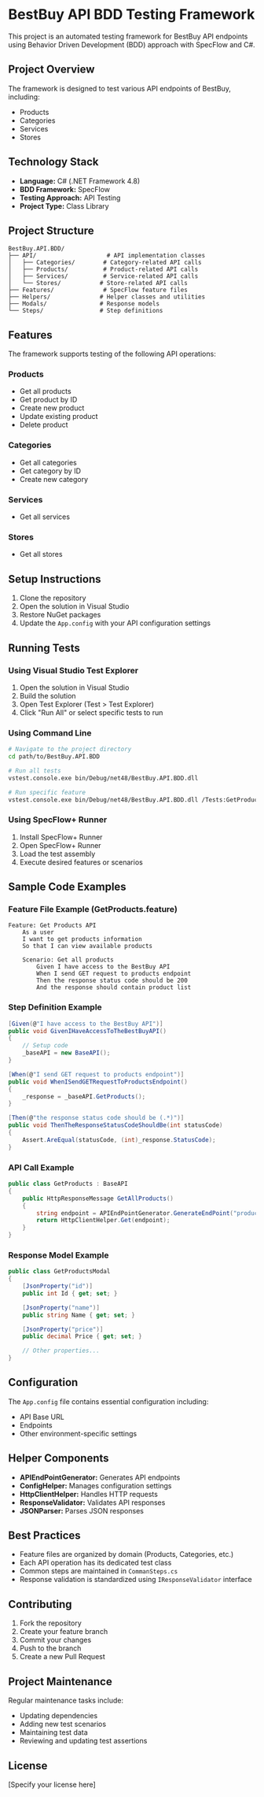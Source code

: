 # BestBuy API BDD Testing Framework

This project is an automated testing framework for BestBuy API endpoints using Behavior Driven Development (BDD) approach with SpecFlow and C#.

## Project Overview

The framework is designed to test various API endpoints of BestBuy, including:
- Products
- Categories
- Services
- Stores

## Technology Stack

- **Language:** C# (.NET Framework 4.8)
- **BDD Framework:** SpecFlow
- **Testing Approach:** API Testing
- **Project Type:** Class Library

## Project Structure

```
BestBuy.API.BDD/
├── API/                    # API implementation classes
│   ├── Categories/        # Category-related API calls
│   ├── Products/          # Product-related API calls
│   ├── Services/          # Service-related API calls
│   └── Stores/           # Store-related API calls
├── Features/              # SpecFlow feature files
├── Helpers/              # Helper classes and utilities
├── Modals/               # Response models
└── Steps/                # Step definitions
```

## Features

The framework supports testing of the following API operations:

### Products
- Get all products
- Get product by ID
- Create new product
- Update existing product
- Delete product

### Categories
- Get all categories
- Get category by ID
- Create new category

### Services
- Get all services

### Stores
- Get all stores

## Setup Instructions

1. Clone the repository
2. Open the solution in Visual Studio
3. Restore NuGet packages
4. Update the `App.config` with your API configuration settings

## Running Tests

### Using Visual Studio Test Explorer
1. Open the solution in Visual Studio
2. Build the solution
3. Open Test Explorer (Test > Test Explorer)
4. Click "Run All" or select specific tests to run

### Using Command Line
```bash
# Navigate to the project directory
cd path/to/BestBuy.API.BDD

# Run all tests
vstest.console.exe bin/Debug/net48/BestBuy.API.BDD.dll

# Run specific feature
vstest.console.exe bin/Debug/net48/BestBuy.API.BDD.dll /Tests:GetProducts
```

### Using SpecFlow+ Runner
1. Install SpecFlow+ Runner
2. Open SpecFlow+ Runner
3. Load the test assembly
4. Execute desired features or scenarios

## Sample Code Examples

### Feature File Example (GetProducts.feature)
```gherkin
Feature: Get Products API
    As a user
    I want to get products information
    So that I can view available products

    Scenario: Get all products
        Given I have access to the BestBuy API
        When I send GET request to products endpoint
        Then the response status code should be 200
        And the response should contain product list
```

### Step Definition Example
```csharp
[Given(@"I have access to the BestBuy API")]
public void GivenIHaveAccessToTheBestBuyAPI()
{
    // Setup code
    _baseAPI = new BaseAPI();
}

[When(@"I send GET request to products endpoint")]
public void WhenISendGETRequestToProductsEndpoint()
{
    _response = _baseAPI.GetProducts();
}

[Then(@"the response status code should be (.*)")]
public void ThenTheResponseStatusCodeShouldBe(int statusCode)
{
    Assert.AreEqual(statusCode, (int)_response.StatusCode);
}
```

### API Call Example
```csharp
public class GetProducts : BaseAPI
{
    public HttpResponseMessage GetAllProducts()
    {
        string endpoint = APIEndPointGenerator.GenerateEndPoint("products");
        return HttpClientHelper.Get(endpoint);
    }
}
```

### Response Model Example
```csharp
public class GetProductsModal
{
    [JsonProperty("id")]
    public int Id { get; set; }

    [JsonProperty("name")]
    public string Name { get; set; }

    [JsonProperty("price")]
    public decimal Price { get; set; }

    // Other properties...
}
```

## Configuration

The `App.config` file contains essential configuration including:
- API Base URL
- Endpoints
- Other environment-specific settings

## Helper Components

- **APIEndPointGenerator:** Generates API endpoints
- **ConfigHelper:** Manages configuration settings
- **HttpClientHelper:** Handles HTTP requests
- **ResponseValidator:** Validates API responses
- **JSONParser:** Parses JSON responses

## Best Practices

- Feature files are organized by domain (Products, Categories, etc.)
- Each API operation has its dedicated test class
- Common steps are maintained in `CommanSteps.cs`
- Response validation is standardized using `IResponseValidator` interface

## Contributing

1. Fork the repository
2. Create your feature branch
3. Commit your changes
4. Push to the branch
5. Create a new Pull Request

## Project Maintenance

Regular maintenance tasks include:
- Updating dependencies
- Adding new test scenarios
- Maintaining test data
- Reviewing and updating test assertions

## License

[Specify your license here]